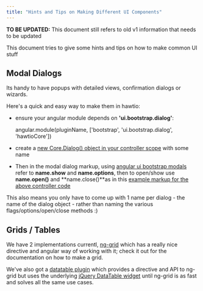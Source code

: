 ```yaml
---
title: "Hints and Tips on Making Different UI Components"
---
```


<div class="alert alert-danger">
<strong>TO BE UPDATED:</strong> This document still refers to old v1 information that needs to be updated
</div>

This document tries to give some hints and tips on how to make common UI stuff

## Modal Dialogs

Its handy to have popups with detailed views, confirmation dialogs or wizards.

Here's a quick and easy way to make them in hawtio:

* ensure your angular module depends on **'ui.bootstrap.dialog'**:

    angular.module(pluginName, ['bootstrap', 'ui.bootstrap.dialog', 'hawtioCore'])

* create a [new Core.Dialog() object in your controller scope](https://github.com/hawtio/hawtio/blob/master/hawtio-web/src/main/webapp/app/activemq/js/browse.ts#L7) with some name

* Then in the modal dialog markup, using [angular ui bootstrap modals](http://angular-ui.github.io/bootstrap/#/modal) refer to **name.show** and **name.options**, then to open/show use **name.open()** and **name.close()**as in this [example markup for the above controller code](https://github.com/hawtio/hawtio/blob/master/hawtio-web/src/main/webapp/app/activemq/html/browseQueue.html#L70)

This also means you only have to come up with 1 name per dialog - the name of the dialog object - rather than naming the various flags/options/open/close methods :)

## Grids / Tables

We have 2 implementations currentl, [ng-grid](http://angular-ui.github.io/ng-grid/) which has a really nice directive and angular way of working with it; check it out for the documentation on how to make a grid.

We've also got a [datatable plugin](https://github.com/hawtio/hawtio/blob/master/hawtio-web/src/main/webapp/app/datatable/doc/developer.md) which provides a directive and API to ng-grid but uses the underlying [jQuery DataTable widget](http://datatables.net/) until ng-grid is as fast and solves all the same use cases.
